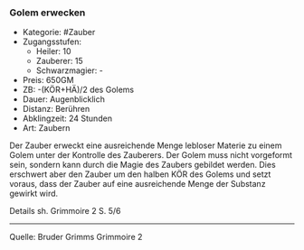 ### Golem erwecken

- Kategorie: #Zauber
- Zugangsstufen:
  - Heiler: 10
  - Zauberer: 15
  - Schwarzmagier: -
- Preis: 650GM
- ZB: -(KÖR+HÄ)/2 des Golems
- Dauer: Augenblicklich
- Distanz: Berühren
- Abklingzeit: 24 Stunden
- Art: Zaubern

Der Zauber erweckt eine ausreichende Menge lebloser Materie zu einem Golem unter der Kontrolle des Zauberers. Der Golem muss nicht vorgeformt sein, sondern kann durch die Magie des Zaubers gebildet werden. Dies erschwert aber den Zauber um den halben KÖR des Golems und setzt voraus, dass der Zauber auf eine ausreichende Menge der Substanz gewirkt wird.

Details sh. Grimmoire 2 S. 5/6

---

Quelle: Bruder Grimms Grimmoire 2
